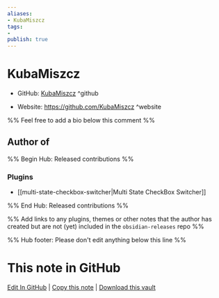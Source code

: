 ```yaml
---
aliases:
- KubaMiszcz
tags:
- 
publish: true
---
```


# KubaMiszcz

- GitHub: [KubaMiszcz](https://github.com/KubaMiszcz/) ^github
<!-- - Discord: `@` ^discord-->
- Website: <https://github.com/KubaMiszcz> ^website
<!-- - [[Publish sites|Publish site]]: <https://> ^publish-->

%% Feel free to add a bio below this comment %%


## Author of

%% Begin Hub: Released contributions %%
### Plugins
- [[multi-state-checkbox-switcher|Multi State CheckBox Switcher]]

%% End Hub: Released contributions %%

%% Add links to any plugins, themes or other notes that the author has created but are not (yet) included in the `obsidian-releases` repo %%

<!--
### Unlisted plugins
-->

<!--
### Others
-->

<!--
## Sponsor this author
-->

<!-- - [[GitHub sponsors]]: [Sponsor @KubaMiszcz on GitHub Sponsors](https://github.com/sponsors/KubaMiszcz) ^github-sponsor-->
<!-- - [[Buy me a coffee]]: <https://> ^buy-me-a-coffee-->
<!-- - [[PayPal]]: <https://> ^paypal-->
<!-- - [[Patreon]]: <https://> ^patreon-->

<!--
## Follow this author
-->

<!-- - [[YouTube Channels|On YouTube]]: <https://> ^youtube-->
<!-- - Twitter: <https://> ^twitter-->
<!-- - ... -->

%% Hub footer: Please don't edit anything below this line %%

# This note in GitHub

<span class="git-footer">[Edit In GitHub](https://github.dev/obsidian-community/obsidian-hub/blob/main/01%20-%20Community/People/KubaMiszcz.md "git-hub-edit-note") | [Copy this note](https://raw.githubusercontent.com/obsidian-community/obsidian-hub/main/01%20-%20Community/People/KubaMiszcz.md "git-hub-copy-note") | [Download this vault](https://github.com/obsidian-community/obsidian-hub/archive/refs/heads/main.zip "git-hub-download-vault") </span>
